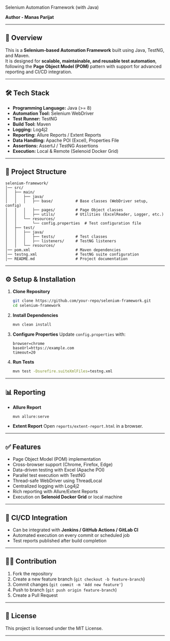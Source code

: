 Selenium Automation Framework (with Java)

**Author - Manas Parijat**

---

## 📌 Overview
This is a **Selenium-based Automation Framework** built using Java, TestNG, and Maven.  
It is designed for **scalable, maintainable, and reusable test automation**, following the **Page Object Model (POM)** pattern with support for advanced reporting and CI/CD integration.

---

## 🛠 Tech Stack
- **Programming Language:** Java (>= 8)
- **Automation Tool:** Selenium WebDriver
- **Test Runner:** TestNG
- **Build Tool:** Maven
- **Logging:** Log4j2
- **Reporting:** Allure Reports / Extent Reports
- **Data Handling:** Apache POI (Excel), Properties File
- **Assertions:** AssertJ / TestNG Assertions
- **Execution:** Local & Remote (Selenoid Docker Grid)

---

## 📂 Project Structure
```
selenium-framework/
│── src/
│   ├── main/
│   │   ├── java/
│   │   │   ├── base/          # Base classes (WebDriver setup, config)
│   │   │   ├── pages/         # Page Object classes
│   │   │   ├── utils/         # Utilities (ExcelReader, Logger, etc.)
│   │   └── resources/
│   │       └── config.properties  # Test configuration file
│   ├── test/
│   │   ├── java/
│   │   │   ├── tests/         # Test classes
│   │   │   ├── listeners/     # TestNG listeners
│   │   └── resources/
│── pom.xml                    # Maven dependencies
│── testng.xml                 # TestNG suite configuration
│── README.md                  # Project documentation
```

---

## ⚙️ Setup & Installation

1. **Clone Repository**
   ```bash
   git clone https://github.com/your-repo/selenium-framework.git
   cd selenium-framework
   ```

2. **Install Dependencies**
   ```bash
   mvn clean install
   ```

3. **Configure Properties**
   Update `config.properties` with:
   ```properties
   browser=chrome
   baseUrl=https://example.com
   timeout=20
   ```

4. **Run Tests**
   ```bash
   mvn test -Dsurefire.suiteXmlFiles=testng.xml
   ```

---

## 📊 Reporting

- **Allure Report**
   ```bash
   mvn allure:serve
   ```

- **Extent Report**
  Open `reports/extent-report.html` in a browser.

---

## ✅ Features
- Page Object Model (POM) implementation
- Cross-browser support (Chrome, Firefox, Edge)
- Data-driven testing with Excel (Apache POI)
- Parallel test execution with TestNG
- Thread-safe WebDriver using ThreadLocal
- Centralized logging with Log4j2
- Rich reporting with Allure/Extent Reports
- Execution on **Selenoid Docker Grid** or local machine

---

## 🚀 CI/CD Integration
- Can be integrated with **Jenkins / GitHub Actions / GitLab CI**
- Automated execution on every commit or scheduled job
- Test reports published after build completion

---

## 👨‍💻 Contribution
1. Fork the repository
2. Create a new feature branch (`git checkout -b feature-branch`)
3. Commit changes (`git commit -m 'Add new feature'`)
4. Push to branch (`git push origin feature-branch`)
5. Create a Pull Request

---

## 📜 License
This project is licensed under the MIT License.

---
